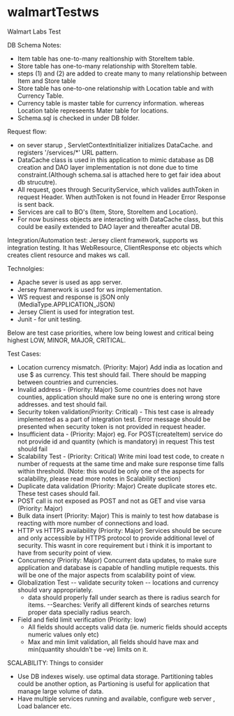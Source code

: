 walmartTestws
=============

Walmart Labs Test


DB Schema Notes:
- Item table has one-to-many realtionship with StoreItem table.
- Store table has one-to-many relationship with StoreItem table.
- steps (1) and (2) are added to create many to many relationship between Item and Store table
- Store table has one-to-one relationship with Location table and with Currency Table.
- Currency table is master table for currency information. whereas Location table represeents Mater table for locations.
- Schema.sql is checked in under DB folder.

Request flow:
- on sever starup , ServletContextInitializer initializes DataCache. and registers '/services/*' URL pattern.
- DataCache class is used in this application to mimic database as DB creation and DAO layer implementation is not done due to time constraint.(Although schema.sal is attached here to get fair idea about db strucutre).
- All request, goes through SecurityService, which valides authToken in request Header. When authToken is not found in Header Error Response is sent back.
- Services are call to BO's (Item, Store, StoreItem and Location).
- For now business objects are interacting with DataCache class, but this could be easily extended to DAO layer and thereafter acutal DB.

Integration/Automation test:
Jersey client framework, supports ws integration testing. It has WebResource, ClientResponse etc objects which creates client resource and makes ws call.


Technolgies:
- Apache sever is used as app server.
- Jersey framerwork is used for ws implementation.
- WS request and response is jSON only (MediaType.APPLICATION_JSON)
- Jersey Client is used for integration test.
- Junit - for unit testing.

Below are test case priorities, where low being lowest and critical being highest
LOW, MINOR, MAJOR, CRITICAL.

Test Cases:
- Location currency mismatch. (Priority: Major)
Add india as location and use $ as currency. This test should fail. There should be mapping between countries and currencies.
- Invalid address - (Priority: Major)
Some countries does not have counties, application should make sure no one is entering wrong store addresses. and test should fail.
- Security token validation(Priority: Critical) - This test case is already implemented as a part of integration test.
Error message should be presented when security token is not provided in request header.
- Insufficient data - (Priority: Major)
eg. For POST(createItem) service do not provide id and quantity (which is mandatory) in request
This test should fail
- Scalability Test - (Priority: Critical)
Write mini load test code, to create n number of requests at the same time and make sure response time falls within threshold. (Note: this would be only one of the aspects for scalability, please read more notes in Scalability section)
- Duplicate data validation (Priority: Major)
Create duplicate stores etc. These test cases should fail.
- POST call is not exposed as POST and not as GET and vise varsa (Priority: Major)
- Bulk data insert (Priority: Major)
This is mainly to test how database is reacting with more number of connections and load.
- HTTP vs HTTPS availability (Priority: Major)
Services should be secure and only accessible by HTTPS protocol to provide additional level of security. This wasnt in core requirement but i think it is important to have from security point of view.
- Concurrency (Priority: Major)
Concurrent data updates, to make sure application and database is capable of handling mutiple requests. this will be one of the major aspects from scalability point of view.
- Globalization Test
  -- validate security token
  -- locations and currency should vary appropriately. 
	- data should properly fall under search as there is radius search for items.
	--Searches: Verify all different kinds of searches returns proper data specially radius search.
- Field and field limit verification (Priority: low)
	- All fields should accepts valid data (ie. numeric fields should accepts numeric values only etc)
	- Max and min limit validation, all fields should have max and min(quantity shouldn't be -ve) limits on it. 
	

SCALABILITY:
Things to consider
- Use DB indexes wisely. use optimal data storage. Partitioning tables could be another option, as Partioning is useful for application that manage large volume of data.
- Have multiple services running and available, configure web server , Load balancer etc. 
	


